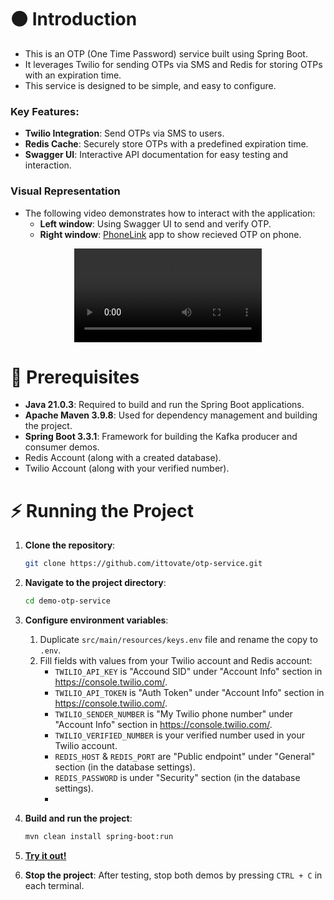 # ⚫ Introduction
- This is an OTP (One Time Password) service built using Spring Boot.
- It leverages Twilio for sending OTPs via SMS and Redis for storing OTPs with an expiration time.
- This service is designed to be simple, and easy to configure.

### Key Features:
- **Twilio Integration**: Send OTPs via SMS to users.
- **Redis Cache**: Securely store OTPs with a predefined expiration time.
- **Swagger UI**: Interactive API documentation for easy testing and interaction.

### Visual Representation
- The following video demonstrates how to interact with the application:
  - **Left window**: Using Swagger UI to send and verify OTP.
  - **Right window**: [PhoneLink](https://www.microsoft.com/en-us/windows/sync-across-your-devices?r=1) app to show recieved OTP on phone.

<div align="center">
  <video src="https://github.com/user-attachments/assets/467165ec-c961-463b-8971-fe86522e6dd4"></video>
</div>

# 🔴 Prerequisites
- **Java 21.0.3**: Required to build and run the Spring Boot applications.
- **Apache Maven 3.9.8**: Used for dependency management and building the project.
- **Spring Boot 3.3.1**: Framework for building the Kafka producer and consumer demos.
- Redis Account (along with a created database).
- Twilio Account (along with your verified number).

# ⚡ Running the Project
1. **Clone the repository**:
    ```bash
    git clone https://github.com/ittovate/otp-service.git
    ```

2. **Navigate to the project directory**:
    ```bash
    cd demo-otp-service
    ```

3. **Configure environment variables**:
    1. Duplicate `src/main/resources/keys.env` file and rename the copy to `.env`.
    2. Fill fields with values from your Twilio account and Redis account:
       - `TWILIO_API_KEY` is "Accound SID" under "Account Info" section in https://console.twilio.com/.
       - `TWILIO_API_TOKEN` is "Auth Token" under "Account Info" section in https://console.twilio.com/.
       - `TWILIO_SENDER_NUMBER` is "My Twilio phone number" under "Account Info" section in https://console.twilio.com/.
       - `TWILIO_VERIFIED_NUMBER` is your verified number used in your Twilio account.
       - `REDIS_HOST` & `REDIS_PORT` are "Public endpoint" under "General" section (in the database settings).
       - `REDIS_PASSWORD` is under "Security" section (in the database settings).
       -
4. **Build and run the project**:
      ```bash
      mvn clean install spring-boot:run
      ```

5. [**Try it out!**](http://localhost:8080/swagger-ui/index.html)

6. **Stop the project**: After testing, stop both demos by pressing `CTRL + C` in each terminal.
